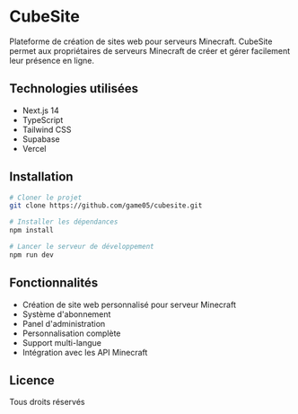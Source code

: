 # CubeSite

Plateforme de création de sites web pour serveurs Minecraft. CubeSite permet aux propriétaires de serveurs Minecraft de créer et gérer facilement leur présence en ligne.

## Technologies utilisées

- Next.js 14
- TypeScript
- Tailwind CSS
- Supabase
- Vercel

## Installation

```bash
# Cloner le projet
git clone https://github.com/game05/cubesite.git

# Installer les dépendances
npm install

# Lancer le serveur de développement
npm run dev
```

## Fonctionnalités

- Création de site web personnalisé pour serveur Minecraft
- Système d'abonnement
- Panel d'administration
- Personnalisation complète
- Support multi-langue
- Intégration avec les API Minecraft

## Licence

Tous droits réservés
